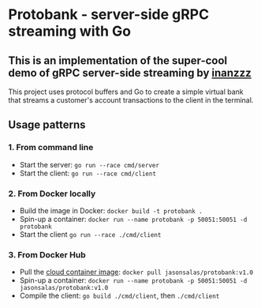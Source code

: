 # Protobank - server-side gRPC streaming with Go

## This is an implementation of the super-cool demo of gRPC server-side streaming by [inanzzz](http://www.inanzzz.com/index.php/post/w027/creating-a-server-side-grpc-streaming-with-golang)

This project uses protocol buffers and Go to create a simple virtual bank that streams a customer's account transactions to the client in the terminal.

## Usage patterns
### 1. From command line
- Start the server: `go run --race cmd/server`
- Start the client: `go run --race cmd/client`

### 2. From Docker locally
- Build the image in Docker: `docker build -t protobank .`
- Spin-up a container: `docker run --name protobank -p 50051:50051 -d protobank`
- Start the client `go run --race ./cmd/client`

### 3. From Docker Hub
- Pull the [cloud container image](https://hub.docker.com/repository/docker/jasonsalas/protobank): `docker pull jasonsalas/protobank:v1.0`
- Spin-up a container: `docker run --name protobank -p 50051:50051 -d jasonsalas/protobank:v1.0`
- Compile the client: `go build ./cmd/client`, then `./cmd/client`